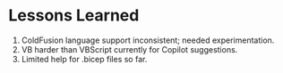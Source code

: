 # Lessons Learned
1. ColdFusion language support inconsistent; needed experimentation.
2. VB harder than VBScript currently for Copilot suggestions.
3. Limited help for .bicep files so far.
